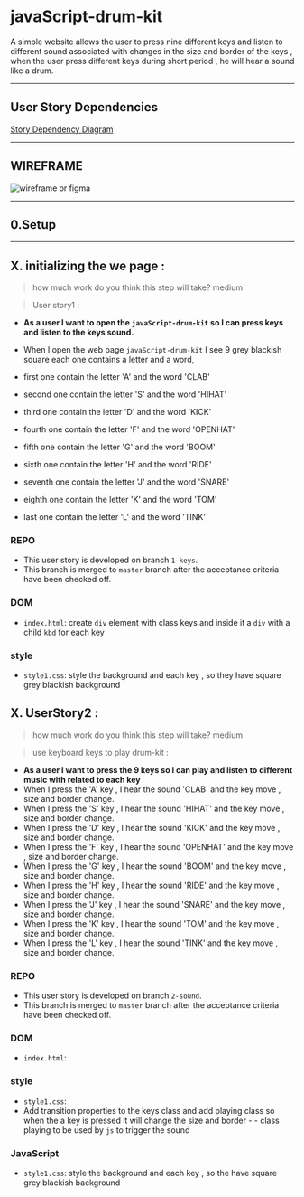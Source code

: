 # javaScript-drum-kit

A simple website allows the user to press nine different keys and listen to different sound associated with changes in the size and border of the keys , when the user press different keys during short period  , he will hear a sound like a drum.

---

## User Story Dependencies

[Story Dependency Diagram](https://excalidraw.com/)

---

## WIREFRAME

![wireframe or figma]()

---

## 0.Setup

---

## X. initializing the we page  :

> how much work do you think this step will take?  medium 

> User story1 :

- **As a user I want to open the `javaScript-drum-kit` so I can press keys and listen to the keys sound.**
- When I open the web page `javaScript-drum-kit` I see 9 grey blackish square each one contains a letter and a word,
  
- first one contain the letter 'A' and the word 'CLAB'
- second one contain the letter 'S' and the word 'HIHAT'
- third one contain the letter 'D' and the word 'KICK'
- fourth one contain the letter 'F' and the word 'OPENHAT'
- fifth one contain the letter 'G' and the word 'BOOM'
- sixth one contain the letter 'H' and the word 'RIDE'
- seventh one contain the letter 'J' and the word 'SNARE'
- eighth one contain the letter 'K' and the word 'TOM'
- last one contain the letter 'L' and the word 'TINK'
### REPO

- This user story is developed on branch `1-keys`.
- This branch is merged to `master` branch after the acceptance criteria have been checked off.

### DOM 

- `index.html`: create `div` element  with class keys and inside it a `div` with a  child `kbd` for each key

### style

- `style1.css`: style the background and each key , so they have square grey blackish background 

## X. UserStory2 :

> how much work do you think this step will take?  medium 

> use keyboard keys to play drum-kit  :

- **As a user I want to press the 9 keys so I can  play and listen  to different music with related to each key**
 - When I press the 'A' key , I hear the sound 'CLAB' and the key move , size and border change.
 - When I press the 'S' key , I hear the sound 'HIHAT' and the key move , size and border change.
 - When I press the 'D' key , I hear the sound 'KICK' and the key move , size and border change.
 - When I press the 'F' key , I hear the sound 'OPENHAT' and the key move , size and border change.
 - When I press the 'G' key , I hear the sound 'BOOM' and the key move , size and border change.
 - When I press the 'H' key , I hear the sound 'RIDE' and the key move , size and border change.
 - When I press the 'J' key , I hear the sound 'SNARE' and the key move , size and border change.
 - When I press the 'K' key , I hear the sound 'TOM' and the key move , size and border change.
 - When I press the 'L' key , I hear the sound 'TINK' and the key move , size and border change.
### REPO

- This user story is developed on branch `2-sound`.
- This branch is merged to `master` branch after the acceptance criteria have been checked off.

### DOM 

- `index.html`: 

### style

- `style1.css`:
- Add transition properties to the keys class and add playing class so when the a key is pressed  it will change the size and border  - - class playing to be used by `js` to trigger the sound 

### JavaScript

- `style1.css`: style the background and each key , so the have square grey blackish background 